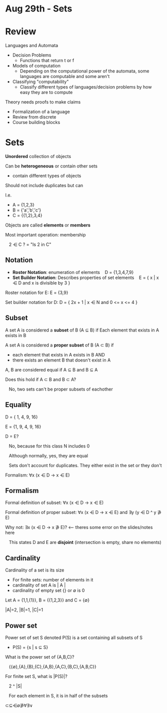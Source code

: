 # Aug 29th - Sets

# Review
Languages and Automata

- Decision Problems
  - Functions that return t or f
- Models of computation
  - Depending on the computational power of the automata, some languages are computable and some aren't
- Classifying "computability"
  - Classify different types of languages/decision problems by how easy they are to compute

Theory needs proofs to make claims
- Formalization of a language
- Review from discrete
- Course building blocks

# Sets
**Unordered** collection of objects

Can be **heterogeneous** or contain other sets
- contain different types of objects

Should not include duplicates but can

I.e.
- A = {1,2,3}
- B = {'a','b','c'}
- C = {{1,2},3,4}

Objects are called **elements** or **members**

Most important operation: membership

&nbsp;&nbsp; 2 ⋲ C ? = "Is 2 in C"

## Notation
- **Roster Notation**: enumeration of elements
&nbsp;&nbsp; D = {1,3,4,7,9}
- **Set Builder Notation**: Describes properties of set elements
&nbsp;&nbsp; E = { x | x ⋲ D and x is divisible by 3 }

Roster notation for E: E = {3,9}

Set builder notation for D: D = { 2x + 1 | x ⋲ N and 0 <= x <= 4 }

## Subset
A set A is considered a **subset** of B (A ⊆ B) if Each element that exists in A exists in B

A set A is considered a **proper subset** of B (A ⊂ B) if
- each element that exists in A exists in B AND
- there exists an element B that doesn't exist in A

A, B are considered equal if A ⊆ B and B ⊆ A

Does this hold if A ⊂ B and B ⊂ A?

&nbsp;&nbsp; No, two sets can't be proper subsets of eachother

## Equality
D = { 1, 4, 9, 16}

E = {1, 9, 4, 9, 16}

D = E?

&nbsp;&nbsp; No, because for this class N includes 0

&nbsp;&nbsp; Although normally, yes, they are equal

&nbsp;&nbsp; Sets don't account for duplicates. They either exist in the set or they don't

Formalism: ∀x (x ⋲ D &rarr; x ⋲ E)

## Formalism
Formal definition of subset: ∀x (x ⋲ D &rarr; x ⋲ E)

Formal definition of proper subset: ∀x (x ⋲ D &rarr; x ⋲ E) and ∃y (y ⋲ D ^ y ∌ E)

Why not: ∃x (x ⋲ D &rarr; x ∌ E)? <-- theres some error on the slides/notes here

&nbsp;&nbsp; This states D and E are **disjoint** (intersection is empty, share no elements)

## Cardinality
Cardinality of a set is its size
- For finite sets: number of elements in it
- cardinality of set A is | A |
- cardinality of empty set {} or ∅ is 0

Let A = {1,1,{1}}, B = {{1,2,3}} and C = {∅}

|A|=2, |B|=1, |C|=1

## Power set
Power set of set S denoted P(S) is a set containing all subsets of S
- P(S) = {s | s ⊆ S}

What is the power set of {A,B,C}?

&nbsp;&nbsp; {{∅},{A},{B},{C},{A,B},{A,C},{B,C},{A,B,C}}

For finite set S, what is |P(S)|?

&nbsp;&nbsp; 2 ^ |S|

&nbsp;&nbsp; For each element in S, it is in half of the subsets

⊂⊆⋲∅∌∀∃∨

